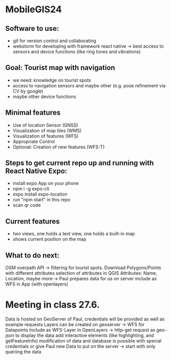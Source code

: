 # MobileGIS24 

## Software to use:
  - git for version control and collaborating
  - webstorm for developing with framework react native -> best access to sensors and device functions (like ring tones and vibrations)

## Goal: Tourist map with navigation
  - we need: knowledge on tourist spots
  - access to navigation sensors and maybe other (e.g. pose refinement via CV by google)
  - maybe other device functions

## Minimal features
  - Use of location Sensor (GNSS)
  - Visualization of map tiles (WMS)
  - Visualization of features (WFS)
  - Appropriate Control
  - Optional: Creation of new features (WFS-T)

## Steps to get current repo up and running with React Native Expo:
  - install expo App on your phone
  - npm i -g expo-cli
  - expo install expo-location
  - run "npm start" in this repo
  - scan qr code

## Current features
  - two views, one holds a text view, one holds a built-in map
  - shows current position on the map

## What to do next:
OSM overpath API -> filtering for tourist spots. 
Download Polygons/Points with different attributes
selection of attributes in QGIS 
Attributes: Name, Location, maybe more 
-> Paul prepares data for us on server
include as WFS in App (with openlayers)


# Meeting in class 27.6.
Data is hosted on GeoServer of Paul, credentials will be provided as well as example requests
Layers can be created on geoserver -> WFS for Datapoints 
Include as WFS-Layer in OpenLayers -> http-get request as geo-json to display the data
add interactive elements (like highlighting, and getFeatureInfo)
modification of data and database is possible with special credentials or give Paul new Data to put on the server -> start with only queriing the data
